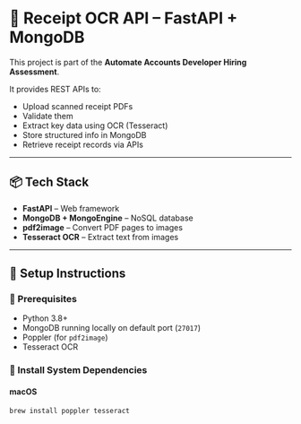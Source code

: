 # 🧾 Receipt OCR API – FastAPI + MongoDB

This project is part of the **Automate Accounts Developer Hiring Assessment**.

It provides REST APIs to:
- Upload scanned receipt PDFs
- Validate them
- Extract key data using OCR (Tesseract)
- Store structured info in MongoDB
- Retrieve receipt records via APIs

---

## 📦 Tech Stack

- **FastAPI** – Web framework
- **MongoDB + MongoEngine** – NoSQL database
- **pdf2image** – Convert PDF pages to images
- **Tesseract OCR** – Extract text from images

---

## 🚀 Setup Instructions

### 🧱 Prerequisites
- Python 3.8+
- MongoDB running locally on default port (`27017`)
- Poppler (for `pdf2image`)
- Tesseract OCR

### 🔧 Install System Dependencies

#### macOS
```bash
brew install poppler tesseract
